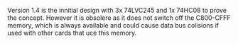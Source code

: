 Version 1.4 is the innitial design with 3x 74LVC245 and 1x 74HC08 to prove the concept. However it is obsolere as it does not switch off the C800-CFFF memory, which is always available and could cause data bus colisions if used with other cards that uce this memory.

